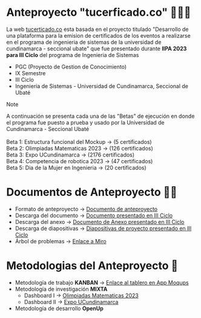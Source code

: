 # Anteproyecto "tucerficado.co" 👩🏼‍🎓

La web [tucerticado.co](https://tucertificado.co/) esta basada en el proyecto titulado "Desarrollo de una plataforma para la emision de certificados de los eventos a realizarse en el programa de ingenieria de sistemas de la universidad de cundinamarca - seccional ubate" que fue presentado durante <strong>IIPA 2023 para III Ciclo</strong> del programa de Ingenieria de Sistemas <br>

* PGC (Proyecto de Gestion de Conocimiento)
* IX Semestre
* III Ciclo
* Ingenieria de Sistemas - Universidad de Cundinamarca, Seccional de Ubaté

> [!NOTE]
> A continuación se presenta cada una de las "Betas" de ejecución en donde el programa fue puesto a prueba y usado por la Universidad de Cundinamarca - Seccional Ubaté <br><br>
> Beta 1: Estructura funcional del Mockup -> (5 certificados) <br> 
> Beta 2: Olimpiadas Matematicas 2023 -> (126 certificados) <br>
> Beta 3: Expo UCundinamarca -> (2176 certificados)<br>
> Beta 4: Competencia de robotica 2023 -> (47 certificados)<br>
> Beta 5: Dia de la Mujer en Ingenieria -> (20 certificados)

# Documentos de Anteproyecto 👩‍💻
* Formato de anteproyecto -> [Documento de anteproyecto](https://github.com/jlianacastillo/Anteproyecto/files/14362631/FORMATO.ANTEPROYECTO.DE.GRADO.docx)
* Descarga del documento -> [Documento presentado en III Ciclo](https://github.com/jlianacastillo/Anteproyecto/files/14362425/C3_Desarrollo.de.una.plataforma.para.la.emision.de.certificados.de.los.eventos.a.realizarse.en.el.programa.de.Ingenieria.de.Sistemas.de.la.Universidad.de.Cundinamarca.Seccional.Ubate.pdf)
* Descarga del anexo -> [Documento de Anexo presentado en III Ciclo](https://github.com/jlianacastillo/Anteproyecto/files/14362896/C3_A1_CreacionDePlataformaIntegralParaLaGestionDeEventosYCertificadosUCundinamarca.pdf)
* Descarga de diapositivas -> [Diapositivas de proyecto presentado en III Ciclo](https://github.com/jlianacastillo/Anteproyecto/files/14362655/C3_Desarrollo.de.una.plataforma.para.la.emision.de.certificados.de.los.eventos.a.realizarse.en.el.programa.de.Ingenieria.de.Sistemas.de.la.Universidad.de.Cundinamarca.Seccional.Ubate.pptx)
* Árbol de problemas -> [Enlace a Miro](https://miro.com/app/board/uXjVNYeM1Dc=/?share_link_id=491012313861)

# Metodologias del Anteproyecto 🎯
* Metodología de trabajo <strong>KANBAN</strong> -> [Enlace al tablero en App Moqups](https://app.moqups.com/OnaoIELoX5vRN3tF7mwh29aLw6XBUtqo/view/page/a62bf50ab)
* Metodología de investigación <strong>MIXTA</strong>
  * Dashboard I -> [Olimpiadas Matematicas 2023](https://app.powerbi.com/groups/me/reports/ecd3de51-7163-4dee-aa6b-fefa68be50dc/ReportSection?ctid=07da67a0-1f43-4e8c-977f-5f88b6470ee6&experience=power-bi)
  * Dashboard II -> [Expo UCundinamarca](https://app.powerbi.com/groups/me/reports/41702375-ab4e-4486-8959-ddc00b8bec2e?ctid=07da67a0-1f43-4e8c-977f-5f88b6470ee6&pbi_source=linkShare)
* Metodología de desarrollo <strong>OpenUp</strong>

